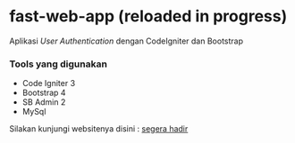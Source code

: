 # fast-web-app (reloaded in progress)
Aplikasi _User Authentication_ dengan CodeIgniter dan Bootstrap

### Tools yang digunakan

- Code Igniter 3
- Bootstrap 4
- SB Admin 2
- MySql

Silakan kunjungi websitenya disini : [segera hadir](#)

